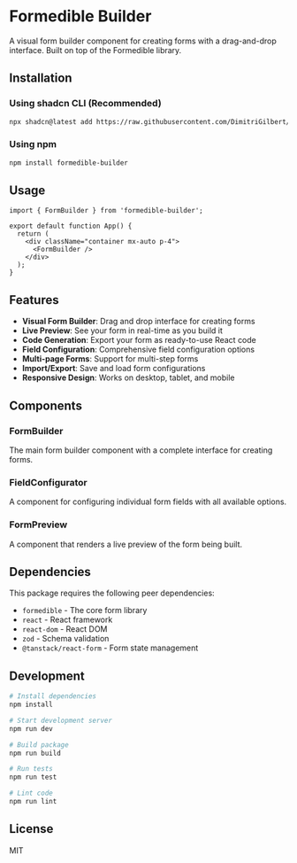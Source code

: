 # Formedible Builder

A visual form builder component for creating forms with a drag-and-drop interface. Built on top of the Formedible library.

## Installation

### Using shadcn CLI (Recommended)

```bash
npx shadcn@latest add https://raw.githubusercontent.com/DimitriGilbert/Formedible/main/packages/builder/registry.json form-builder
```

### Using npm

```bash
npm install formedible-builder
```

## Usage

```tsx
import { FormBuilder } from 'formedible-builder';

export default function App() {
  return (
    <div className="container mx-auto p-4">
      <FormBuilder />
    </div>
  );
}
```

## Features

- **Visual Form Builder**: Drag and drop interface for creating forms
- **Live Preview**: See your form in real-time as you build it
- **Code Generation**: Export your form as ready-to-use React code
- **Field Configuration**: Comprehensive field configuration options
- **Multi-page Forms**: Support for multi-step forms
- **Import/Export**: Save and load form configurations
- **Responsive Design**: Works on desktop, tablet, and mobile

## Components

### FormBuilder

The main form builder component with a complete interface for creating forms.

### FieldConfigurator

A component for configuring individual form fields with all available options.

### FormPreview

A component that renders a live preview of the form being built.

## Dependencies

This package requires the following peer dependencies:

- `formedible` - The core form library
- `react` - React framework
- `react-dom` - React DOM
- `zod` - Schema validation
- `@tanstack/react-form` - Form state management

## Development

```bash
# Install dependencies
npm install

# Start development server
npm run dev

# Build package
npm run build

# Run tests
npm run test

# Lint code
npm run lint
```

## License

MIT